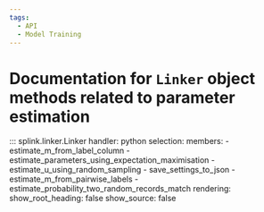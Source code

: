 ```yaml
---
tags:
  - API
  - Model Training
---
```


# Documentation for `Linker` object methods related to parameter estimation


::: splink.linker.Linker
    handler: python
    selection:
      members:
        - estimate_m_from_label_column 
        - estimate_parameters_using_expectation_maximisation 
        - estimate_u_using_random_sampling 
        - save_settings_to_json 
        - estimate_m_from_pairwise_labels
        - estimate_probability_two_random_records_match
    rendering:
      show_root_heading: false
      show_source: false



